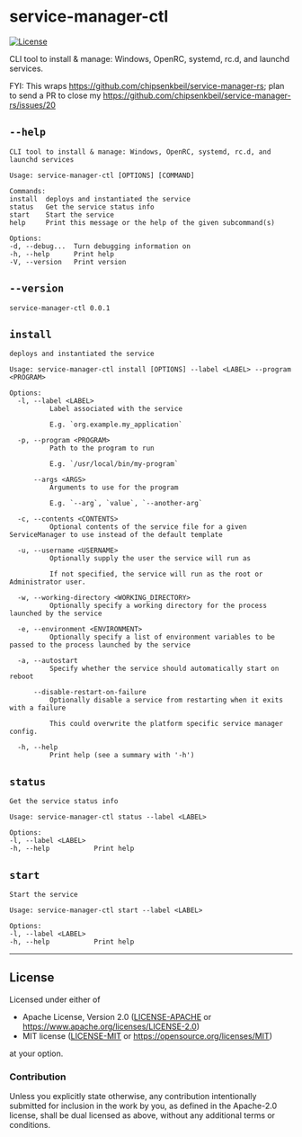service-manager-ctl
===================

[![License](https://img.shields.io/badge/license-Apache--2.0%20OR%20MIT-blue.svg)](https://opensource.org/licenses/Apache-2.0)

CLI tool to install & manage: Windows, OpenRC, systemd, rc.d, and launchd services.

FYI: This wraps https://github.com/chipsenkbeil/service-manager-rs; plan to send a PR to close my https://github.com/chipsenkbeil/service-manager-rs/issues/20

## `--help`

    CLI tool to install & manage: Windows, OpenRC, systemd, rc.d, and launchd services
    
    Usage: service-manager-ctl [OPTIONS] [COMMAND]
    
    Commands:
    install  deploys and instantiated the service
    status   Get the service status info
    start    Start the service
    help     Print this message or the help of the given subcommand(s)
    
    Options:
    -d, --debug...  Turn debugging information on
    -h, --help      Print help
    -V, --version   Print version

## `--version`

    service-manager-ctl 0.0.1

## `install`

    deploys and instantiated the service
    
    Usage: service-manager-ctl install [OPTIONS] --label <LABEL> --program <PROGRAM>
    
    Options:
      -l, --label <LABEL>
              Label associated with the service
              
              E.g. `org.example.my_application`
    
      -p, --program <PROGRAM>
              Path to the program to run
              
              E.g. `/usr/local/bin/my-program`
    
          --args <ARGS>
              Arguments to use for the program
              
              E.g. `--arg`, `value`, `--another-arg`
    
      -c, --contents <CONTENTS>
              Optional contents of the service file for a given ServiceManager to use instead of the default template
    
      -u, --username <USERNAME>
              Optionally supply the user the service will run as
              
              If not specified, the service will run as the root or Administrator user.
    
      -w, --working-directory <WORKING_DIRECTORY>
              Optionally specify a working directory for the process launched by the service
    
      -e, --environment <ENVIRONMENT>
              Optionally specify a list of environment variables to be passed to the process launched by the service
    
      -a, --autostart
              Specify whether the service should automatically start on reboot
    
          --disable-restart-on-failure
              Optionally disable a service from restarting when it exits with a failure
              
              This could overwrite the platform specific service manager config.
    
      -h, --help
              Print help (see a summary with '-h')

## `status`

    Get the service status info
    
    Usage: service-manager-ctl status --label <LABEL>
    
    Options:
    -l, --label <LABEL>  
    -h, --help           Print help

## `start`

    Start the service
    
    Usage: service-manager-ctl start --label <LABEL>
    
    Options:
    -l, --label <LABEL>  
    -h, --help           Print help

<hr>

## License

Licensed under either of

- Apache License, Version 2.0 ([LICENSE-APACHE](LICENSE-APACHE) or <https://www.apache.org/licenses/LICENSE-2.0>)
- MIT license ([LICENSE-MIT](LICENSE-MIT) or <https://opensource.org/licenses/MIT>)

at your option.

### Contribution

Unless you explicitly state otherwise, any contribution intentionally submitted
for inclusion in the work by you, as defined in the Apache-2.0 license, shall be
dual licensed as above, without any additional terms or conditions.
